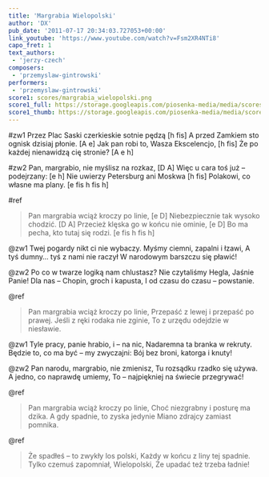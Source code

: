 ```yaml
---
title: 'Margrabia Wielopolski'
author: 'DX'
pub_date: '2011-07-17 20:34:03.727053+00:00'
link_youtube: 'https://www.youtube.com/watch?v=Fsm2XR4NTi8'
capo_fret: 1
text_authors:
 - 'jerzy-czech'
composers:
 - 'przemyslaw-gintrowski'
performers:
 - 'przemyslaw-gintrowski'
score1: scores/margrabia_wielopolski.png
score1_full: https://storage.googleapis.com/piosenka-media/media/scores/margrabia_wielopolski.png
score1_thumb: https://storage.googleapis.com/piosenka-media/media/scores/margrabia_wielopolski.png.180x0_q85_upscale.jpg
---
```


#zw1
Przez Plac Saski czerkieskie sotnie pędzą [h fis]
A przed Zamkiem sto ognisk dzisiaj płonie. [A e]
Jak pan robi to, Wasza Ekscelencjo, [h fis]
Że po każdej nienawidzą cię stronie? [A e h]

#zw2
Pan, margrabio, nie myślisz na rozkaz, [D A]
Więc u cara toś już – podejrzany: [e h]
Nie uwierzy Petersburg ani Moskwa [h fis]
Polakowi, co własne ma plany. [e fis h fis h]

#ref
>Pan margrabia wciąż kroczy po linie, [e D]
>Niebezpiecznie tak wysoko chodzić. [D A]
>Przecież klęska go w końcu nie ominie, [e D]
>Bo ma pecha, kto tutaj się rodzi.  [e fis h fis h]

@zw1
Twej pogardy nikt ci nie wybaczy.
Myśmy ciemni, zapalni i łzawi,
A tyś dumny… tyś z nami nie raczył
W narodowym barszczu się pławić!

@zw2
Po co w twarze logiką nam chlustasz?
Nie czytaliśmy Hegla, Jaśnie Panie!
Dla nas – Chopin, groch i kapusta,
I od czasu do czasu – powstanie.

@ref
>Pan margrabia wciąż kroczy po linie,
>Przepaść z lewej i przepaść po prawej.
>Jeśli z ręki rodaka nie zginie,
>To z urzędu odejdzie w niesławie.

@zw1
Tyle pracy, panie hrabio, i – na nic,
Nadaremna ta branka w rekruty.
Będzie to, co ma być – my zwyczajni:
Bój bez broni, katorga i knuty!

@zw2
Pan narodu, margrabio, nie zmienisz,
Tu rozsądku rzadko się używa.
A jedno, co naprawdę umiemy,
To – najpiękniej na świecie przegrywać!

@ref
>Pan margrabia wciąż kroczy po linie,
>Choć niezgrabny i posturę ma dzika.
>A gdy spadnie, to zyska jedynie
>Miano zdrajcy zamiast pomnika.

@ref
>Że spadłeś – to zwykły los polski,
>Każdy w końcu z liny tej spadnie.
>Tylko czemuś zapomniał, Wielopolski,
>Że upadać też trzeba ładnie!